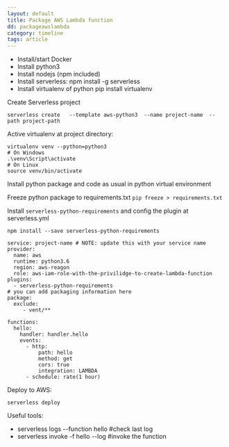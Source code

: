 ```yaml
---
layout: default
title: Package AWS Lambda function
dd: packageawslambda
category: timeline
tags: article
---
```


- Install/start Docker 
- Install python3
- Install nodejs (npm included)
- Install serverless: npm install -g serverless
- Install virtualenv of python pip install virtualenv

Create Serverless project

```
serverless create   --template aws-python3  --name project-name  --path project-path
```

Active virtualenv at project directory:

```
virtualenv venv --python=python3
# On Windows
.\venv\Script\activate
# On Linux
source venv/bin/activate
```

Install python package and code as usual in python virtual environment

Freeze python package to requirements.txt
`pip freeze > requirements.txt`

Install `serverless-python-requirements` and config the plugin at serverless.yml

``` 
npm install --save serverless-python-requirements
````

```
service: project-name # NOTE: update this with your service name
provider:
  name: aws
  runtime: python3.6
  region: aws-reagon
  role: aws-iam-role-with-the-privilidge-to-create-lambda-function
plugins:
  - serverless-python-requirements
# you can add packaging information here
package:
  exclude:
     - vent/**

functions:
  hello:
    handler: handler.hello
    events:
      - http:
          path: hello
          method: get
          cors: true
          integration: LAMBDA
      - schedule: rate(1 hour)
```

Deploy to AWS:

```
serverless deploy

```

Useful tools:
- serverless logs --function hello #check last log
- serverless invoke -f hello --log #invoke the function
